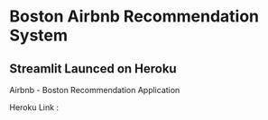 # Boston Airbnb Recommendation System 
## Streamlit Launced on Heroku 

Airbnb - Boston Recommendation Application 

Heroku Link : 
